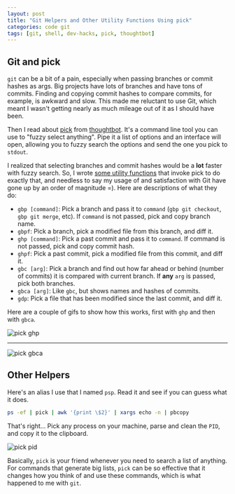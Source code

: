 ```yaml
---
layout: post
title: "Git Helpers and Other Utility Functions Using pick"
categories: code git
tags: [git, shell, dev-hacks, pick, thoughtbot]
---
```


## Git and pick

`git` can be a bit of a pain, especially when passing branches or commit hashes as args. Big projects have lots of branches and have tons of commits. Finding and copying commit hashes to compare commits, for example, is awkward and slow. This made me reluctant to use Git, which meant I wasn't getting nearly as much mileage out of it as I should have been.

Then I read about [pick](https://github.com/thoughtbot/pick) from [thoughtbot](https://thoughtbot.com/). It's a command line tool you can use to "fuzzy select anything". Pipe it a list of options and an interface will open, allowing you to fuzzy search the options and send the one you pick to `stdout`.

I realized that selecting branches and commit hashes would be a __lot__ faster with fuzzy search. So, I wrote [some utility functions](https://github.com/kylebebak/dotfiles/blob/master/dotfiles/.helpers/pick.sh) that invoke pick to do exactly that, and needless to say my usage of and satisfaction with Git have gone up by an order of magnitude =). Here are descriptions of what they do:

- `gbp [command]`: Pick a branch and pass it to `command` (`gbp git checkout`, `gbp git merge`, etc). If `command` is not passed, pick and copy branch name.
- `gbpf`: Pick a branch, pick a modified file from this branch, and diff it.
- `ghp [command]`: Pick a past commit and pass it to `command`. If command is not passed, pick and copy commit hash.
- `ghpf`: Pick a past commit, pick a modified file from this commit, and diff it.
- `gbc [arg]`: Pick a branch and find out how far ahead or behind (number of commits) it is compared with current branch. If __any__ `arg` is passed, pick both branches.
- `gbca [arg]`: Like `gbc`, but shows names and hashes of commits.
- `gdp`: Pick a file that has been modified since the last commit, and diff it.

Here are a couple of gifs to show how this works, first with `ghp` and then with `gbca`.

![pick ghp](https://raw.githubusercontent.com/kylebebak/kylebebak.github.io/master/_assets/img/pick_ghp.gif)

---

![pick gbca](https://raw.githubusercontent.com/kylebebak/kylebebak.github.io/master/_assets/img/pick_gbca.gif)


## Other Helpers

Here's an alias I use that I named `psp`. Read it and see if you can guess what it does.

~~~sh
ps -ef | pick | awk '{print \$2}' | xargs echo -n | pbcopy
~~~

That's right... Pick any process on your machine, parse and clean the `PID`, and copy it to the clipboard.

![pick pid](https://raw.githubusercontent.com/kylebebak/kylebebak.github.io/master/_assets/img/pick_pid.gif)

Basically, `pick` is your friend whenever you need to search a list of anything. For commands that generate big lists, `pick` can be so effective that it changes how you think of and use these commands, which is what happened to me with `git`.
